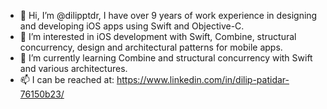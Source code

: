 - 👋 Hi, I’m @dilipptdr, I have over 9 years of work experience in designing and developing iOS apps using Swift and Objective-C.
- 👀 I’m interested in iOS development with Swift, Combine, structural concurrency, design and architectural patterns for mobile apps.
- 🌱 I’m currently learning Combine and structural concurrency with Swift and various architectures.
- 📫 I can be reached at: https://www.linkedin.com/in/dilip-patidar-76150b23/

<!---
dilipptdr/dilipptdr is a ✨ special ✨ repository because its `README.md` (this file) appears on your GitHub profile.
You can click the Preview link to take a look at your changes.
--->
